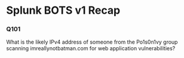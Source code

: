 # Splunk BOTS v1 Recap

### Q101
What is the likely IPv4 address of someone from the Po1s0n1vy group scanning imreallynotbatman.com for web application vulnerabilities?

